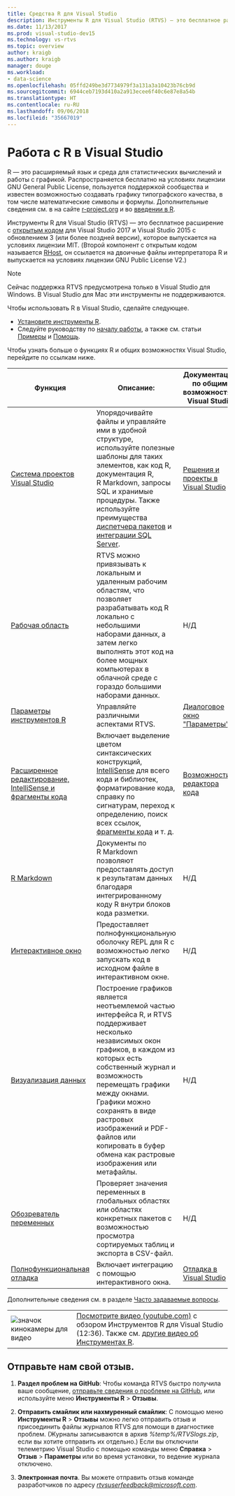 ```yaml
---
title: Средства R для Visual Studio
description: Инструменты R для Visual Studio (RTVS) — это бесплатное расширение с открытым исходным кодом, предоставляющее множество языковых функций, включая IntelliSense, отладку и удаленные рабочие области.
ms.date: 11/13/2017
ms.prod: visual-studio-dev15
ms.technology: vs-rtvs
ms.topic: overview
author: kraigb
ms.author: kraigb
manager: douge
ms.workload:
- data-science
ms.openlocfilehash: 05ffd249be3d7734979f3a131a3a10423b76cb9d
ms.sourcegitcommit: 6944ceb7193d410a2a913ecee6f40c6e87e8a54b
ms.translationtype: HT
ms.contentlocale: ru-RU
ms.lasthandoff: 09/06/2018
ms.locfileid: "35667019"
---
```

# <a name="work-with-r-in-visual-studio"></a>Работа с R в Visual Studio

R — это расширяемый язык и среда для статистических вычислений и работы с графикой. Распространяется бесплатно на условиях лицензии GNU General Public License, пользуется поддержкой сообщества и известен возможностью создавать графику типографского качества, в том числе математические символы и формулы. Дополнительные сведения см. в на сайте [r-project.org](https://www.r-project.org/about.html) и во [введении в R](https://cran.r-project.org/doc/manuals/r-release/R-intro.html).

Инструменты R для Visual Studio (RTVS) — это бесплатное расширение с [открытым кодом](https://github.com/microsoft/RTVS) для Visual Studio 2017 и Visual Studio 2015 с обновлением 3 (или более поздней версии), которое выпускается на условиях лицензии MIT. (Второй компонент с открытым кодом называется [RHost](https://github.com/microsoft/R-Host), он ссылается на двоичные файлы интерпретатора R и выпускается на условиях лицензии GNU Public License V2.)

> [!Note]
> Сейчас поддержка RTVS предусмотрена только в Visual Studio для Windows. В Visual Studio для Mac эти инструменты не поддерживаются.

Чтобы использовать R в Visual Studio, сделайте следующее.

- [Установите инструменты R](installing-r-tools-for-visual-studio.md).
- Следуйте руководству по [началу работы](getting-started-with-r.md), а также см. статьи [Примеры](getting-started-samples.md) и [Помощь](getting-started-help.md).

Чтобы узнать больше о функциях R и общих возможностях Visual Studio, перейдите по ссылкам ниже.

| Функция | Описание: | Документация по общим возможностям Visual Studio |
| --- | --- | --- |
| [Система проектов Visual Studio](r-projects-in-visual-studio.md) | Упорядочивайте файлы и управляйте ими в удобной структуре, используйте полезные шаблоны для таких элементов, как код R, документация R, R Markdown, запросы SQL и хранимые процедуры. Также используйте преимущества [диспетчера пакетов](r-package-manager-in-visual-studio.md) и [интеграции SQL Server](integrating-sql-server-with-r.md).  | [Решения и проекты в Visual Studio](../ide/solutions-and-projects-in-visual-studio.md) |
| [Рабочая область](r-workspaces-in-visual-studio.md) | RTVS можно привязывать к локальным и удаленным рабочим областям, что позволяет разрабатывать код R локально с небольшими наборами данных, а затем легко выполнять этот код на более мощных компьютерах в облачной среде с гораздо большими наборами данных. | Н/Д |
| [Параметры инструментов R](options-for-r-tools-in-visual-studio.md) | Управляйте различными аспектами RTVS. | [Диалоговое окно "Параметры"](../ide/reference/options-dialog-box-visual-studio.md) |
| [Расширенное редактирование, IntelliSense и фрагменты кода](editing-r-code-in-visual-studio.md) | Включает выделение цветом синтаксических конструкций, [IntelliSense](r-intellisense.md) для всего кода и библиотек, форматирование кода, справку по сигнатурам, переход к определению, поиск всех ссылок, [фрагменты кода](code-snippets-for-r.md) и т. д. | [Возможности редактора кода](../ide/writing-code-in-the-code-and-text-editor.md) |
| [R Markdown](rmarkdown-with-r-in-visual-studio.md) | Документы по R Markdown позволяют предоставлять доступ к результатам данных благодаря интегрированному коду R внутри блоков кода разметки. | Н/Д |
| [Интерактивное окно](interactive-repl-for-r-in-visual-studio.md) | Предоставляет полнофункциональную оболочку REPL для R с возможностью легко запускать код в исходном файле в интерактивном окне. | Н/Д |
| [Визуализация данных](visualizing-data-with-r-in-visual-studio.md) | Построение графиков является неотъемлемой частью интерфейса R, и RTVS поддерживает несколько независимых окон графиков, в каждом из которых есть собственный журнал и возможность перемещать графики между окнами. Графики можно сохранять в виде растровых изображений и PDF-файлов или копировать в буфер обмена как растровые изображения или метафайлы.  | Н/Д |
| [Обозреватель переменных](variable-explorer.md) | Проверяет значения переменных в глобальных областях или областях конкретных пакетов с возможностью просмотра сортируемых таблиц и экспорта в CSV-файл. | Н/Д |
| [Полнофункциональная отладка](debugging-r-in-visual-studio.md) | Включает интеграцию с помощью интерактивного окна. | [Отладка в Visual Studio](../debugger/debugging-in-visual-studio.md) |

Дополнительные сведения см. в разделе [Часто задаваемые вопросы](faq.md).

|   |   |
|---|---|
| ![значок кинокамеры для видео](../install/media/video-icon.png "Просмотреть видео") | [Посмотрите видео (youtube.com)](https://www.youtube.com/watch?v=dll3IS1bfWQ) с обзором Инструментов R для Visual Studio (12:36). Также см. [другие видео об Инструментах R](https://www.youtube.com/results?search_query=R+Tools+for+visual+studio). |

## <a name="send-us-your-feedback"></a>Отправьте нам свой отзыв.

1. **Раздел проблем на GitHub**: Чтобы команда RTVS быстро получила ваше сообщение, [отправьте сведения о проблеме на GitHub](https://github.com/Microsoft/RTVS/issues), или используйте меню **Инструменты R** > **Отзывы**.

1. **Отправить смайлик или нахмуренный смайлик**: С помощью меню **Инструменты R** > **Отзывы** можно легко отправить отзыв и присоединить файлы журналов RTVS для помощи в диагностике проблем. (Журналы записываются в архив *%temp%/RTVSlogs.zip*, если вы хотите отправить их отдельно.) Если вы отключили телеметрию Visual Studio с помощью команды меню **Справка** > **Отзыв** > **Параметры** или во время установки, то ведение журнала отключено.

1. **Электронная почта**. Вы можете отправить отзыв команде разработчиков по адресу *rtvsuserfeedback@microsoft.com*.
